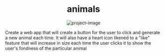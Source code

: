 <h1 align="center" id="title">animals</h1>

<p align="center"><img src="https://socialify.git.ci/Spawn9986/animals/image?language=1&amp;name=1&amp;owner=1&amp;pattern=Plus&amp;theme=Light" alt="project-image"></p>

<p id="description">Create a web app that will create a button for the user to click and generate a new animal each time. It will also have a heart icon likened to a "like" feature that will increase in size each time the user clicks it to show the user's fondness of the particular animal</p>